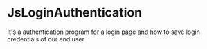 # JsLoginAuthentication
It's a authentication program for a login page and how to save login credentials of our end user
